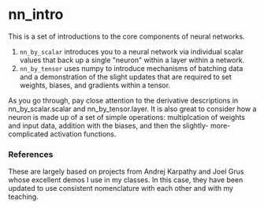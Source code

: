 # nn_intro

This is a set of introductions to the core components of neural networks.

1. `nn_by_scalar` introduces you to a neural network via individual
   scalar values that back up a single "neuron" within a layer within a
   network.
1. `nn_by_tensor` uses numpy to introduce mechanisms of batching data
   and a demonstration of the slight updates that are required to set
   weights, biases, and gradients within a tensor.

As you go through, pay close attention to the derivative descriptions in
nn_by_scalar.scalar and nn_by_tensor.layer. It is also great to consider
how a neuron is made up of a set of simple operations: multiplcation of
weights and input data, addition with the biases, and then the slightly-
more-complicated activation functions.

### References

These are largely based on projects from Andrej Karpathy and Joel Grus
whose excellent demos I use in my classes. In this case, they have been
updated to use consistent nomenclature with each other and with my teaching.
